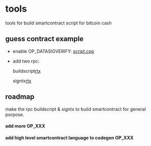# tools
tools for build smartcontract script for bitcoin cash



## guess contract example

* enable OP_DATASIGVERIFY: [script.cpp][script] 

* add two rpc:

  buildscript[rtx]
  
  signtx[rtx]



## roadmap

make the rpc buildscript & signtx  to build smartcontract for general porpose.

#### add more OP_XXX

#### add high level smartcontract language to codegen OP_XXX




[rtx]:./BitcoinUnlimited-bucash1.3.0.1/src/rpc/rawtransaction.cpp
[script]:././BitcoinUnlimited-bucash1.3.0.1/src/script/script.cpp



